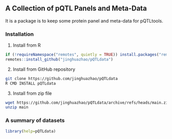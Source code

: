 ## A Collection of pQTL Panels and Meta-Data

It is a package is to keep some protein panel and meta-data for pQTLtools.

### Installation

1. Install from R

```r
if (!requireNamespace("remotes", quietly = TRUE)) install.packages("remotes")
remotes::install_github("jinghuazhao/pQTLdata")
```

2. Install from GitHub repository

```bash
git clone https://github.com/jinghuazhao/pQTLdata
R CMD INSTALL pQTLdata
```

3. Install from zip file

```bash
wget https://github.com/jinghuazhao/pQTLdata/archive/refs/heads/main.zip
unzip main
```

### A summary of datasets

```r
library(help=pQTLdata)
```
